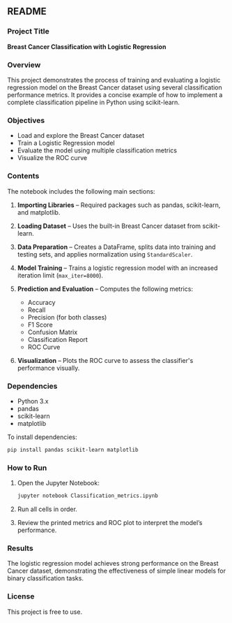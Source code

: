 ## README

### Project Title

**Breast Cancer Classification with Logistic Regression**

### Overview

This project demonstrates the process of training and evaluating a logistic regression model on the Breast Cancer dataset using several classification performance metrics. It provides a concise example of how to implement a complete classification pipeline in Python using scikit-learn.

### Objectives

* Load and explore the Breast Cancer dataset
* Train a Logistic Regression model
* Evaluate the model using multiple classification metrics
* Visualize the ROC curve

### Contents

The notebook includes the following main sections:

1. **Importing Libraries** – Required packages such as pandas, scikit-learn, and matplotlib.
2. **Loading Dataset** – Uses the built-in Breast Cancer dataset from scikit-learn.
3. **Data Preparation** – Creates a DataFrame, splits data into training and testing sets, and applies normalization using `StandardScaler`.
4. **Model Training** – Trains a logistic regression model with an increased iteration limit (`max_iter=8000`).
5. **Prediction and Evaluation** – Computes the following metrics:

   * Accuracy
   * Recall
   * Precision (for both classes)
   * F1 Score
   * Confusion Matrix
   * Classification Report
   * ROC Curve
6. **Visualization** – Plots the ROC curve to assess the classifier's performance visually.

### Dependencies

* Python 3.x
* pandas
* scikit-learn
* matplotlib

To install dependencies:

```bash
pip install pandas scikit-learn matplotlib
```

### How to Run

1. Open the Jupyter Notebook:

   ```bash
   jupyter notebook Classification_metrics.ipynb
   ```
2. Run all cells in order.
3. Review the printed metrics and ROC plot to interpret the model’s performance.

### Results

The logistic regression model achieves strong performance on the Breast Cancer dataset, demonstrating the effectiveness of simple linear models for binary classification tasks.

### License

This project is free to use.
